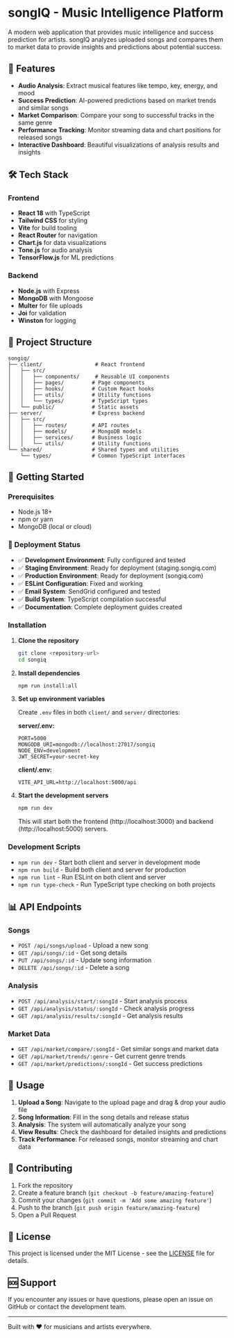 # songIQ - Music Intelligence Platform

A modern web application that provides music intelligence and success prediction for artists. songIQ analyzes uploaded songs and compares them to market data to provide insights and predictions about potential success.

## 🎵 Features

- **Audio Analysis**: Extract musical features like tempo, key, energy, and mood
- **Success Prediction**: AI-powered predictions based on market trends and similar songs
- **Market Comparison**: Compare your song to successful tracks in the same genre
- **Performance Tracking**: Monitor streaming data and chart positions for released songs
- **Interactive Dashboard**: Beautiful visualizations of analysis results and insights

## 🛠 Tech Stack

### Frontend
- **React 18** with TypeScript
- **Tailwind CSS** for styling
- **Vite** for build tooling
- **React Router** for navigation
- **Chart.js** for data visualizations
- **Tone.js** for audio analysis
- **TensorFlow.js** for ML predictions

### Backend
- **Node.js** with Express
- **MongoDB** with Mongoose
- **Multer** for file uploads
- **Joi** for validation
- **Winston** for logging

## 📁 Project Structure

```
songiq/
├── client/                 # React frontend
│   ├── src/
│   │   ├── components/     # Reusable UI components
│   │   ├── pages/         # Page components
│   │   ├── hooks/         # Custom React hooks
│   │   ├── utils/         # Utility functions
│   │   └── types/         # TypeScript types
│   └── public/            # Static assets
├── server/                # Express backend
│   ├── src/
│   │   ├── routes/        # API routes
│   │   ├── models/        # MongoDB models
│   │   ├── services/      # Business logic
│   │   └── utils/         # Utility functions
└── shared/                # Shared types and utilities
    └── types/             # Common TypeScript interfaces
```

## 🚀 Getting Started

### Prerequisites

- Node.js 18+ 
- npm or yarn
- MongoDB (local or cloud)

### 🚀 Deployment Status

- ✅ **Development Environment**: Fully configured and tested
- ✅ **Staging Environment**: Ready for deployment (staging.songiq.com)
- ✅ **Production Environment**: Ready for deployment (songiq.com)
- ✅ **ESLint Configuration**: Fixed and working
- ✅ **Email System**: SendGrid configured and tested
- ✅ **Build System**: TypeScript compilation successful
- ✅ **Documentation**: Complete deployment guides created

### Installation

1. **Clone the repository**
   ```bash
   git clone <repository-url>
   cd songiq
   ```

2. **Install dependencies**
   ```bash
   npm run install:all
   ```

3. **Set up environment variables**
   
   Create `.env` files in both `client/` and `server/` directories:
   
   **server/.env:**
   ```env
   PORT=5000
   MONGODB_URI=mongodb://localhost:27017/songiq
   NODE_ENV=development
   JWT_SECRET=your-secret-key
   ```
   
   **client/.env:**
   ```env
   VITE_API_URL=http://localhost:5000/api
   ```

4. **Start the development servers**
   ```bash
   npm run dev
   ```

   This will start both the frontend (http://localhost:3000) and backend (http://localhost:5000) servers.

### Development Scripts

- `npm run dev` - Start both client and server in development mode
- `npm run build` - Build both client and server for production
- `npm run lint` - Run ESLint on both client and server
- `npm run type-check` - Run TypeScript type checking on both projects

## 📊 API Endpoints

### Songs
- `POST /api/songs/upload` - Upload a new song
- `GET /api/songs/:id` - Get song details
- `PUT /api/songs/:id` - Update song information
- `DELETE /api/songs/:id` - Delete a song

### Analysis
- `POST /api/analysis/start/:songId` - Start analysis process
- `GET /api/analysis/status/:songId` - Check analysis progress
- `GET /api/analysis/results/:songId` - Get analysis results

### Market Data
- `GET /api/market/compare/:songId` - Get similar songs and market data
- `GET /api/market/trends/:genre` - Get current genre trends
- `GET /api/market/predictions/:songId` - Get success predictions

## 🎯 Usage

1. **Upload a Song**: Navigate to the upload page and drag & drop your audio file
2. **Song Information**: Fill in the song details and release status
3. **Analysis**: The system will automatically analyze your song
4. **View Results**: Check the dashboard for detailed insights and predictions
5. **Track Performance**: For released songs, monitor streaming and chart data

## 🤝 Contributing

1. Fork the repository
2. Create a feature branch (`git checkout -b feature/amazing-feature`)
3. Commit your changes (`git commit -m 'Add some amazing feature'`)
4. Push to the branch (`git push origin feature/amazing-feature`)
5. Open a Pull Request

## 📝 License

This project is licensed under the MIT License - see the [LICENSE](LICENSE) file for details.

## 🆘 Support

If you encounter any issues or have questions, please open an issue on GitHub or contact the development team.

---

Built with ❤️ for musicians and artists everywhere. 